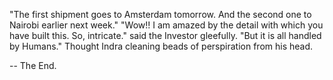    "The first shipment goes to Amsterdam tomorrow. And the second one to Nairobi earlier next week."
   "Wow!! I am amazed by the detail with which you have built this. So, intricate." said the Investor gleefully.
   "But it is all handled by Humans." Thought Indra cleaning beads of perspiration from his head.

-- The End. 
   